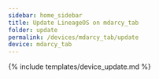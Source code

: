 ```yaml
---
sidebar: home_sidebar
title: Update LineageOS on mdarcy_tab
folder: update
permalink: /devices/mdarcy_tab/update
device: mdarcy_tab
---
```

{% include templates/device_update.md %}
